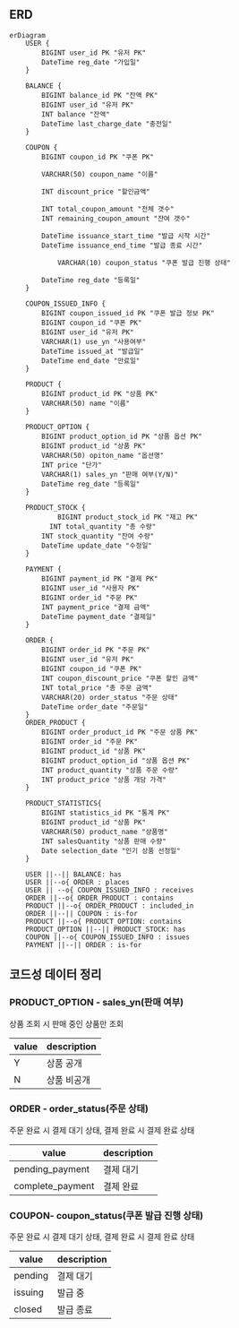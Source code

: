 ## ERD

```mermaid
erDiagram
    USER {
        BIGINT user_id PK "유저 PK"
        DateTime reg_date "가입일"
    }
    
    BALANCE {
        BIGINT balance_id PK "잔액 PK"
        BIGINT user_id "유저 PK"
        INT balance "잔액"
        DateTime last_charge_date "충전일"
    }   

    COUPON {
        BIGINT coupon_id PK "쿠폰 PK"
        
        VARCHAR(50) coupon_name "이름"
        
        INT discount_price "할인금액"
                
        INT total_coupon_amount "전체 갯수"
        INT remaining_coupon_amount "잔여 갯수"

        DateTime issuance_start_time "발급 시작 시간"
        DateTime issuance_end_time "발급 종료 시간"
		    
		    VARCHAR(10) coupon_status "쿠폰 발급 진행 상태"
		    
        DateTime reg_date "등록일"
    }

    COUPON_ISSUED_INFO {
        BIGINT coupon_issued_id PK "쿠폰 발급 정보 PK"
        BIGINT coupon_id "쿠폰 PK"
        BIGINT user_id "유저 PK"
        VARCHAR(1) use_yn "사용여부"
        DateTime issued_at "발급일"
        DateTime end_date "만료일"
    }

    PRODUCT {
        BIGINT product_id PK "상품 PK"
        VARCHAR(50) name "이름"
    }
    
    PRODUCT_OPTION {
        BIGINT product_option_id PK "상품 옵션 PK"
        BIGINT product_id "상품 PK"
        VARCHAR(50) opiton_name "옵션명"
        INT price "단가"
        VARCHAR(1) sales_yn "판매 여부(Y/N)"
        DateTime reg_date "등록일"
    }
    
    PRODUCT_STOCK {
		    BIGINT product_stock_id PK "재고 PK"
	      INT total_quantity "총 수량"
        INT stock_quantity "잔여 수량"
        DateTime update_date "수정일"
    }

    PAYMENT {
        BIGINT payment_id PK "결제 PK"
        BIGINT user_id "사용자 PK"
        BIGINT order_id "주문 PK"
        INT payment_price "결제 금액"
        DateTime payment_date "결제일"
    }

    ORDER {
        BIGINT order_id PK "주문 PK"
        BIGINT user_id "유저 PK"
        BIGINT coupon_id "쿠폰 PK"
        INT coupon_discount_price "쿠폰 할인 금액"
        INT total_price "총 주문 금액"
        VARCHAR(20) order_status "주문 상태"
        DateTime order_date "주문일"
    }
    ORDER_PRODUCT {
        BIGINT order_product_id PK "주문 상품 PK"
        BIGINT order_id "주문 PK"
        BIGINT product_id "상품 PK"
        BIGINT product_option_id "상품 옵션 PK"
        INT product_quantity "상품 주문 수량"
        INT product_price "상품 개당 가격"
    }  

    PRODUCT_STATISTICS{
        BIGINT statistics_id PK "통계 PK"
        BIGINT product_id "상품 PK"
        VARCHAR(50) product_name "상품명"
        INT salesQuantity "상품 판매 수량"   
        Date selection_date "인기 상품 선정일"
    }

    USER ||--|| BALANCE: has
    USER ||--o{ ORDER : places
    USER || --o{ COUPON_ISSUED_INFO : receives
    ORDER ||--o{ ORDER_PRODUCT : contains
    PRODUCT ||--o{ ORDER_PRODUCT : included_in
    ORDER ||--|| COUPON : is-for
    PRODUCT ||--o{ PRODUCT_OPTION: contains
    PRODUCT_OPTION ||--|| PRODUCT_STOCK: has
    COUPON ||--o{ COUPON_ISSUED_INFO : issues
    PAYMENT ||--|| ORDER : is-for

```

## 코드성 데이터 정리

### PRODUCT_OPTION - sales_yn(판매 여부)

상품 조회 시 판매 중인 상품만 조회

| value | description |
| --- | --- |
| Y | 상품 공개 |
| N | 상품 비공개 |

### ORDER - order_status(주문 상태)

주문 완료 시 결제 대기 상태, 결제 완료 시 결제 완료 상태

| value | description |
| --- | --- |
| pending_payment | 결제 대기 |
| complete_payment | 결제 완료 |

### COUPON- coupon_status(쿠폰 발급 진행 상태)

주문 완료 시 결제 대기 상태, 결제 완료 시 결제 완료 상태

| value | description |
| --- | --- |
| pending | 결제 대기 |
| issuing | 발급 중 |
| closed | 발급 종료 |